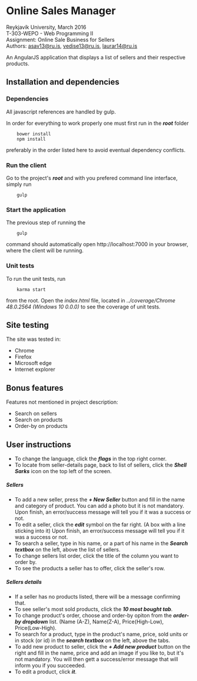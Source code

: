 # Online Sales Manager
Reykjavík University, March 2016<br>
T-303-WEPO - Web Programming II<br>
Assignment: Online Sale Business for Sellers<br>
Authors: asav13@ru.is, vedise13@ru.is, laurar14@ru.is

An AngularJS application that displays a list of sellers and their respective products.
## Installation and dependencies
### Dependencies
All javascript references are handled by gulp.

In order for everything to work properly one must first run in the ***root*** folder
```
	bower install
	npm install
```
preferably in the order listed here to avoid eventual dependency conflicts.

### Run the client
Go to the project's ***root*** and with you prefered command line interface, simply run 

```
	gulp
```

### Start the application

The previous step of running the 
```
	gulp
```
command should automatically open http://localhost:7000 in your browser, where the client will be running.

### Unit tests

To run the unit tests, run
```
	karma start
```
from the root.
Open the *index.html* file, located in *../coverage/Chrome 48.0.2564 (Windows 10 0.0.0)* to see the coverage of unit tests.

## Site testing
The site was tested in:
* Chrome 
* Firefox 
* Microsoft edge
* Internet explorer

## Bonus features

Features not mentioned in project description:
* Search on sellers
* Search on products
* Order-by on products

## User instructions
* To change the language, click the ***flags*** in the top right corner.
* To locate from seller-details page, back to list of sellers, click the ***Shell Sarks*** icon on the top left of the screen.

##### Sellers
* To add a new seller, press the ***+ New Seller*** button and fill in the name and category of product. You can add a photo but it is not mandatory. Upon finish, an error/success message will tell you if it was a success or not.
* To edit a seller, click the ***edit*** symbol on the far right. (A box with a line sticking into it) Upon finish, an error/success message will tell you if it was a success or not.
* To search a seller, type in his name, or a part of his name in the ***Search textbox*** on the left, above the list of sellers.
* To change sellers list order, click the title of the column you want to order by.
* To see the products a seller has to offer, click the seller's row.

##### Sellers details
* If a seller has no products listed, there will be a message confirming that.
* To see seller's most sold products, click the ***10 most bought tab***.
* To change product's order, choose and order-by opiton from the ***order-by dropdown*** list. (Name (A-Z), Name(Z-A), Price(High-Low), Price(Low-High).
* To search for a product, type in the product's name, price, sold units or in stock (or id) in the ***search textbox*** on the left, above the tabs.
* To add new product to seller, click the ***+ Add new product*** button on the right and fill in the name, price and add an image if you like to, but it's not mandatory. You will then gett a success/error message that will inform you if you succeeded.
* To edit a product, click ***it***.